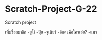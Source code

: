 # Scratch-Project-G-22
Scratch project

เพิ่มชื่อสมาชิก
-ยูโร่
-ปุ้ย
-จูเนียร์
-อีกคนคือใครเอ่ย?
-แมว